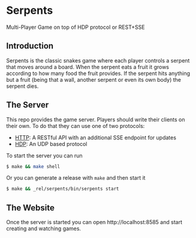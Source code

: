 # Serpents
Multi-Player Game on top of HDP protocol or REST+SSE

## Introduction
Serpents is the classic snakes game where each player controls a serpent that moves around a board. When the serpent eats a fruit it grows according to how many food the fruit provides. If the serpent hits anything but a fruit (being that a wall, another serpent or even its own body) the serpent dies.

## The Server
This repo provides the game server. Players should write their clients on their own. To do that they can use one of two protocols:

- [HTTP](HTTP.md): A RESTful API with an additional SSE endpoint for updates
- [HDP](HDP.md): An UDP based protocol

To start the server you can run
```bash
$ make && make shell
```

Or you can generate a release with `make` and then start it
```bash
$ make && _rel/serpents/bin/serpents start
```

## The Website
Once the server is started you can open http://localhost:8585 and start creating and watching games.
